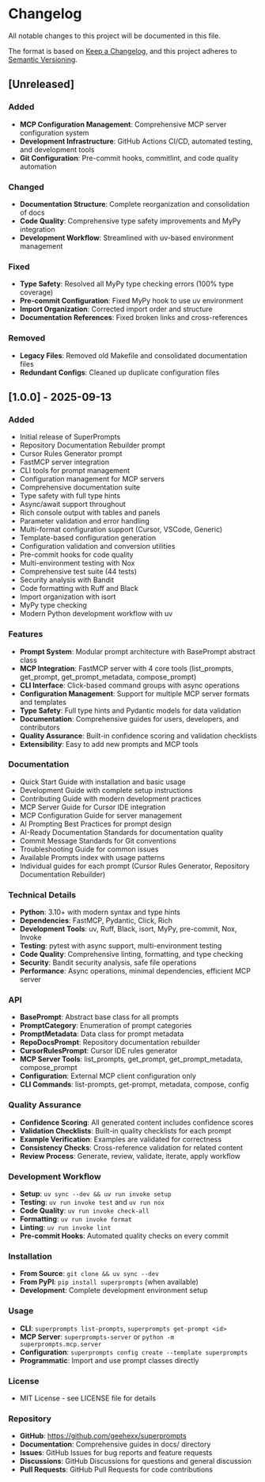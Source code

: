 # Changelog

All notable changes to this project will be documented in this file.

The format is based on [Keep a Changelog](https://keepachangelog.com/en/1.0.0/),
and this project adheres to [Semantic Versioning](https://semver.org/spec/v2.0.0.html).

## [Unreleased]

### Added
- **MCP Configuration Management**: Comprehensive MCP server configuration system
- **Development Infrastructure**: GitHub Actions CI/CD, automated testing, and development tools
- **Git Configuration**: Pre-commit hooks, commitlint, and code quality automation

### Changed
- **Documentation Structure**: Complete reorganization and consolidation of docs
- **Code Quality**: Comprehensive type safety improvements and MyPy integration
- **Development Workflow**: Streamlined with uv-based environment management

### Fixed
- **Type Safety**: Resolved all MyPy type checking errors (100% type coverage)
- **Pre-commit Configuration**: Fixed MyPy hook to use uv environment
- **Import Organization**: Corrected import order and structure
- **Documentation References**: Fixed broken links and cross-references

### Removed
- **Legacy Files**: Removed old Makefile and consolidated documentation files
- **Redundant Configs**: Cleaned up duplicate configuration files

## [1.0.0] - 2025-09-13

### Added
- Initial release of SuperPrompts
- Repository Documentation Rebuilder prompt
- Cursor Rules Generator prompt
- FastMCP server integration
- CLI tools for prompt management
- Configuration management for MCP servers
- Comprehensive documentation suite
- Type safety with full type hints
- Async/await support throughout
- Rich console output with tables and panels
- Parameter validation and error handling
- Multi-format configuration support (Cursor, VSCode, Generic)
- Template-based configuration generation
- Configuration validation and conversion utilities
- Pre-commit hooks for code quality
- Multi-environment testing with Nox
- Comprehensive test suite (44 tests)
- Security analysis with Bandit
- Code formatting with Ruff and Black
- Import organization with isort
- MyPy type checking
- Modern Python development workflow with uv

### Features
- **Prompt System**: Modular prompt architecture with BasePrompt abstract class
- **MCP Integration**: FastMCP server with 4 core tools (list_prompts, get_prompt, get_prompt_metadata, compose_prompt)
- **CLI Interface**: Click-based command groups with async operations
- **Configuration Management**: Support for multiple MCP server formats and templates
- **Type Safety**: Full type hints and Pydantic models for data validation
- **Documentation**: Comprehensive guides for users, developers, and contributors
- **Quality Assurance**: Built-in confidence scoring and validation checklists
- **Extensibility**: Easy to add new prompts and MCP tools

### Documentation
- Quick Start Guide with installation and basic usage
- Development Guide with complete setup instructions
- Contributing Guide with modern development practices
- MCP Server Guide for Cursor IDE integration
- MCP Configuration Guide for server management
- AI Prompting Best Practices for prompt design
- AI-Ready Documentation Standards for documentation quality
- Commit Message Standards for Git conventions
- Troubleshooting Guide for common issues
- Available Prompts index with usage patterns
- Individual guides for each prompt (Cursor Rules Generator, Repository Documentation Rebuilder)

### Technical Details
- **Python**: 3.10+ with modern syntax and type hints
- **Dependencies**: FastMCP, Pydantic, Click, Rich
- **Development Tools**: uv, Ruff, Black, isort, MyPy, pre-commit, Nox, Invoke
- **Testing**: pytest with async support, multi-environment testing
- **Code Quality**: Comprehensive linting, formatting, and type checking
- **Security**: Bandit security analysis, safe file operations
- **Performance**: Async operations, minimal dependencies, efficient MCP server

### API
- **BasePrompt**: Abstract base class for all prompts
- **PromptCategory**: Enumeration of prompt categories
- **PromptMetadata**: Data class for prompt metadata
- **RepoDocsPrompt**: Repository documentation rebuilder
- **CursorRulesPrompt**: Cursor IDE rules generator
- **MCP Server Tools**: list_prompts, get_prompt, get_prompt_metadata, compose_prompt
- **Configuration**: External MCP client configuration only
- **CLI Commands**: list-prompts, get-prompt, metadata, compose, config


### Quality Assurance
- **Confidence Scoring**: All generated content includes confidence scores
- **Validation Checklists**: Built-in quality checklists for each prompt
- **Example Verification**: Examples are validated for correctness
- **Consistency Checks**: Cross-reference validation for related content
- **Review Process**: Generate, review, validate, iterate, apply workflow

### Development Workflow
- **Setup**: `uv sync --dev && uv run invoke setup`
- **Testing**: `uv run invoke test` and `uv run nox`
- **Code Quality**: `uv run invoke check-all`
- **Formatting**: `uv run invoke format`
- **Linting**: `uv run invoke lint`
- **Pre-commit Hooks**: Automated quality checks on every commit

### Installation
- **From Source**: `git clone && uv sync --dev`
- **From PyPI**: `pip install superprompts` (when available)
- **Development**: Complete development environment setup

### Usage
- **CLI**: `superprompts list-prompts`, `superprompts get-prompt <id>`
- **MCP Server**: `superprompts-server` or `python -m superprompts.mcp.server`
- **Configuration**: `superprompts config create --template superprompts`
- **Programmatic**: Import and use prompt classes directly

### License
- MIT License - see LICENSE file for details

### Repository
- **GitHub**: https://github.com/geehexx/superprompts
- **Documentation**: Comprehensive guides in docs/ directory
- **Issues**: GitHub Issues for bug reports and feature requests
- **Discussions**: GitHub Discussions for questions and general discussion
- **Pull Requests**: GitHub Pull Requests for code contributions
